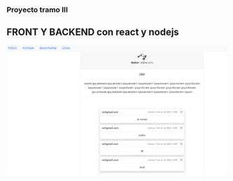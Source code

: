 ### Proyecto tramo III 
## FRONT Y BACKEND con react y nodejs

![aplicacion funcionando](_FRONTEND/README/1.png)
